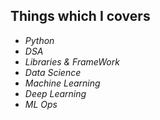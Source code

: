 ## Things which I covers
- *Python*
- *DSA*
- *Libraries & FrameWork*
- *Data Science*
- *Machine Learning*
- *Deep Learning*
- *ML Ops*

